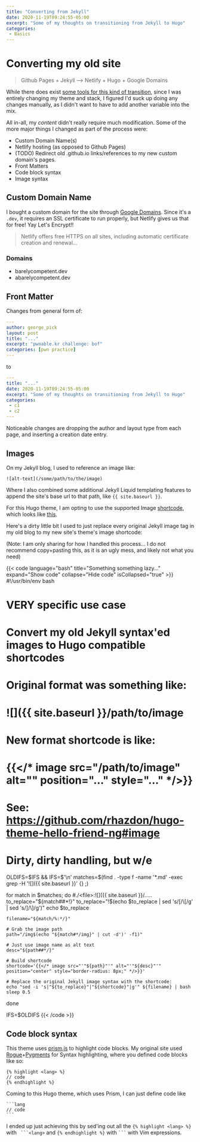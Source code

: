 ```yaml
---
title: "Converting from Jekyll"
date: 2020-11-19T09:24:55-05:00
excerpt: "Some of my thoughts on transitioning from Jekyll to Hugo"
categories:
 - Basics
---
```


# Converting my old site

> Github Pages + Jekyll --> Netlify + Hugo + Google Domains

While there does exist [some tools for this kind of transition](https://gohugo.io/tools/migrations/), since I was entirely changing my theme and stack, I figured I'd suck up doing any changes manually, as I didn't want to have to add another variable into the mix.

All in-all, my _content_ didn't really require much modification. Some of the more major things I changed as part of the process were:

* Custom Domain Name(s)
* Netlify hosting (as opposed to Github Pages)
* (TODO) Redirect old .github.io links/references to my new custom domain's pages.
* Front Matters
* Code block syntax
* Image syntax

## Custom Domain Name
I bought a custom domain for the site through [Google Domains](https://domains.google.com/). Since it's a `.dev`, it requires an SSL certificate to run properly, but Netlify gives us that for free! Yay Let's Encrypt!!

> Netlify offers free HTTPS on all sites, including automatic certificate creation and renewal...

### Domains

* barelycompetent.dev
* abarelycompetent.dev

## Front Matter

Changes from general form of:

```yaml
---
author: george_pick
layout: post
title: "..."
excerpt: "pwnable.kr challenge: bof"
categories: [pwn practice]
---
```

to

```yaml
---
title: "..."
date: 2020-11-19T09:24:55-05:00
excerpt: "Some of my thoughts on transitioning from Jekyll to Hugo"
categories:
 - c1
 - c2
---
```

Noticeable changes are dropping the author and layout type from each page, and inserting a creation date entry.

## Images

On my Jekyll blog, I used to reference an image like:


```jekyll
![alt-text](/some/path/to/the/image)
```

Where I also combined some additional Jekyll Liquid templating features to append the site's base url to that path, like `{{ site.baseurl }}`.

For this Hugo theme, I am opting to use the supported Image [shortcode](https://gohugo.io/content-management/shortcodes/), which looks like [this](https://github.com/rhazdon/hugo-theme-hello-friend-ng#image).

Here's a dirty little bit I used to just replace every original Jekyll image tag in my old blog to my new site's theme's image shortcode:

(Note: I am only sharing for how I handled this process... I do not recommend copy+pasting this, as it is an ugly mess, and likely not what you need)


{{< code language="bash" title="Something something lazy..." expand="Show code" collapse="Hide code" isCollapsed="true" >}}
#!/usr/bin/env bash

# VERY specific use case
# Convert my old Jekyll syntax'ed images to Hugo compatible shortcodes
# Original format was something like:
#   ![]({{ site.baseurl }}/path/to/image
# New format shortcode is like:
#   {{</* image src="/path/to/image" alt="<text>" position="..." style="..." */>}}
# See: https://github.com/rhazdon/hugo-theme-hello-friend-ng#image

# Dirty, dirty handling, but w/e
OLDIFS=$IFS && IFS=$'\n'
matches=$(find . -type f -name '*.md' -exec grep -H '!\[\]({{ site.baseurl }}' {} \;)

for match in $matches; do
    #./<file>:![]({{ site.baseurl }}/.....
    to_replace="${match##*!}"
    to_replace="!$(echo $to_replace | sed 's/\[/\\\[/g' | sed 's/\]/\\\]/g')"
    echo $to_replace

    filename="${match/%:*/}"

    # Grab the image path
    path="/img$(echo "${match#*/img}" | cut -d')' -f1)"

    # Just use image name as alt text
    desc="${path##*/}"

    # Build shortcode
    shortcode='{{</* image src="'"${path}"'" alt="'"${desc}"'" position="center" style="border-radius: 8px;" */>}}'

    # Replace the original Jekyll image syntax with the shortcode:
    echo "sed -i 's|"${to_replace}"|"${shortcode}"|g'" ${filename} | bash
    sleep 0.5
done

IFS=$OLDIFS
{{< /code >}}

## Code block syntax

This theme uses [prism.js](https://prismjs.com/index.html) to highlight code blocks. My original site used [Rogue](https://kramdown.gettalong.org/syntax_highlighter/rouge.html)+[Pygments](https://pygments.org/) for Syntax highlighting, where you defined code blocks like so:

```jekyll
{% highlight <lang> %}
// code
{% endhighlight %}
```

Coming to this Hugo theme, which uses Prism, I can just define code like

``````
```lang
// code
```
``````

I ended up just achieving this by sed'ing out all the `{% highlight <lang> %}` with `` ```<lang>`` and `{% endhighlight %}` with `` ``` `` with Vim expressions.
